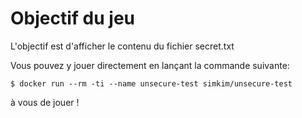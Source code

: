 # Objectif du jeu

L'objectif est d'afficher le contenu du fichier secret.txt

Vous pouvez y jouer directement en lançant la commande suivante:

    $ docker run --rm -ti --name unsecure-test simkim/unsecure-test

à vous de jouer !


